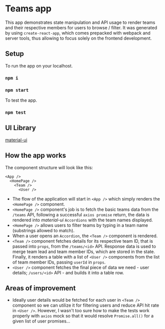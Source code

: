 # Teams app
This app demonstrates state manipulation and API usage to render teams and their respective members for users to browse / filter.
It was generated by using `create-react-app`, which comes prepacked with webpack and server tools, thus allowing to focus solely on the frontend development.

## Setup

To run the app on your localhost.

### `npm i`
### `npm start`

To test the app.

### `npm test`

## UI Library
[material-ui](https://material-ui.com/)

## How the app works
The component structure will look like this:
```
<App />
  <HomePage />
    <Team />
      <User />
```

- The flow of the application will start in `<App />` which simply renders the `<HomePage />` component.
- `<HomePage />` component's job is to fetch the basic teams data from the `/teams` API, following a successful `axios promise` return, the data is rendered into *material-ui* `Accordions` with the team names displayed.
- `<HomePage />` allows users to filter teams by typing in a team name (substrings allowed to match).
- When a user opens an `Accordion`, the `<Team />` component is rendered.
- `<Team />` component fetches details for its respective team ID, that is passed into `props`, from the `/teams/<id>` API. Response data is used to merge team lead and team member IDs, which are stored in the state. Finally, it renders a table with a list of `<User />` components from the list of team member IDs, passing `userId` in `props`.
- `<User />` component fetches the final piece of data we need - user details; `/users/<id>` API - and builds it into a table row.

## Areas of improvement
- Ideally user details would be fetched for each user in `<Team />` component so we can utilize it for filtering users and reduce API hit rate in `<User />`. However, I wasn't too sure how to make the tests work properly with `axios` mock so that it would resolve `Promise.all()` for a given list of user promises...
